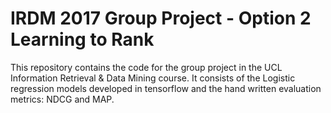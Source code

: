 
# IRDM 2017 Group Project - Option 2 Learning to Rank

This repository contains the code for the group project in the UCL Information Retrieval & Data Mining course. It consists of the Logistic regression models developed in tensorflow and the hand written evaluation metrics: NDCG and MAP.

